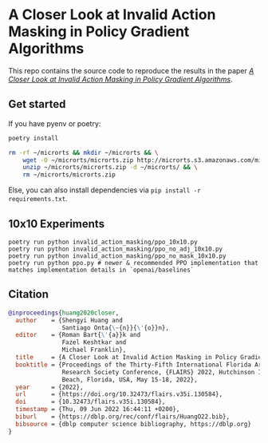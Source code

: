 # A Closer Look at Invalid Action Masking in Policy Gradient Algorithms

This repo contains the source code to reproduce the results in the paper [*A Closer Look at Invalid Action Masking in Policy Gradient Algorithms*](https://arxiv.org/abs/2006.14171). 

## Get started

If you have pyenv or poetry:
```bash
poetry install

rm -rf ~/microrts && mkdir ~/microrts && \
    wget -O ~/microrts/microrts.zip http://microrts.s3.amazonaws.com/microrts/artifacts/202004222224.microrts.zip && \
    unzip ~/microrts/microrts.zip -d ~/microrts/ && \
    rm ~/microrts/microrts.zip
```

Else, you can also install dependencies via `pip install -r requirements.txt`.

## 10x10 Experiments
```
poetry run python invalid_action_masking/ppo_10x10.py
poetry run python invalid_action_masking/ppo_no_adj_10x10.py
poetry run python invalid_action_masking/ppo_no_mask_10x10.py
poetry run python ppo.py # newer & recommended PPO implementation that matches implementation details in `openai/baselines`
```

## Citation

```bibtex
@inproceedings{huang2020closer,
  author    = {Shengyi Huang and
               Santiago Onta{\~{n}}{\'{o}}n},
  editor    = {Roman Bart{\'{a}}k and
               Fazel Keshtkar and
               Michael Franklin},
  title     = {A Closer Look at Invalid Action Masking in Policy Gradient Algorithms},
  booktitle = {Proceedings of the Thirty-Fifth International Florida Artificial Intelligence
               Research Society Conference, {FLAIRS} 2022, Hutchinson Island, Jensen
               Beach, Florida, USA, May 15-18, 2022},
  year      = {2022},
  url       = {https://doi.org/10.32473/flairs.v35i.130584},
  doi       = {10.32473/flairs.v35i.130584},
  timestamp = {Thu, 09 Jun 2022 16:44:11 +0200},
  biburl    = {https://dblp.org/rec/conf/flairs/HuangO22.bib},
  bibsource = {dblp computer science bibliography, https://dblp.org}
}
```
